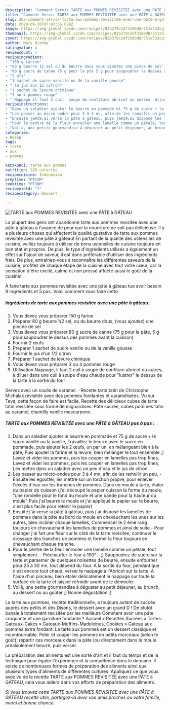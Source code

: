 ```yaml
---
description: "Comment Servir TARTE aux POMMES REVISITÉE avec une PÂTE à GÂTEAU"
title: "Comment Servir TARTE aux POMMES REVISITÉE avec une PÂTE à GÂTEAU"
slug: 282-comment-servir-tarte-aux-pommes-revisitee-avec-une-pate-a-gateau
date: 2020-09-20T07:43:56.628Z
image: https://img-global.cpcdn.com/recipes/82b379c2df3180d8/751x532cq70/tarte-aux-pommes-revisitee-avec-une-pate-a-gateau-photo-principale-de-la-recette.jpg
thumbnail: https://img-global.cpcdn.com/recipes/82b379c2df3180d8/751x532cq70/tarte-aux-pommes-revisitee-avec-une-pate-a-gateau-photo-principale-de-la-recette.jpg
cover: https://img-global.cpcdn.com/recipes/82b379c2df3180d8/751x532cq70/tarte-aux-pommes-revisitee-avec-une-pate-a-gateau-photo-principale-de-la-recette.jpg
author: Mary Bishop
ratingvalue: 4
reviewcount: 7
recipeingredient:
- "150 g farine"
- "80 g beurre 12 sel ou du beurre doux vous ajoutez une pince de sel"
- "80 g sucre de canne 75 g pour la pte 5 g pour saupoudrer le dessus des pommes avant la cuisson"
- "2 ufs"
- "1 sachet de sucre vanille ou de la vanille gousse"
- " le jus dun 12 citron"
- "1 sachet de levure chimique"
- "3 ou 4 pommes rouge"
- " Nappage il faut 2 cuil  soupe de confiture abricot ou autres  diluer dans une cuil  soupe deau chaude pour lustrer le dessus de la tarte  la sortie du four"
recipeinstructions:
- "Dans un saladier ajouter le beurre en pommade et 75 g de sucre + le sucre vanillé ou la vanille, Travaillez le beurre avec le sucre en pommade, puis ajouter les 2 œufs, un par un, en mélangeant bien à la pâte, Puis ajouter la farine et la levure, bien mélanger le tout ensemble ;) Lavez et vider les pommes, puis les couper en lamelles pas trop fines, Lavez et vider les pommes, puis les couper en lamelles pas trop fines, Les mettre dans un saladier avec un peu d&#39;eau et le jus de citron"
- "Les passer au micro-ondes pour 3 à 4 mn, afin de les ramollir un peu,  Ensuite les égoutter, les mettre sur un torchon propre, pour enlever l&#39;excès d&#39;eau sur les tranches de pommes. Dans un moule à tarte, étaler du papier de cuisson (j&#39;ai découpé le papier cuisson la forme du moule, &#34;une rondelle pour le fond du moule et une bande pour la hauteur du moule&#34; Puis j&#39;ai beurré le moule et j&#39;ai appliqué le papier sur le beurre, c&#39;est plus facile pour retenir le papier)"
- "Ensuite j&#39;ai versé la pâte à gâteau, puis j&#39;ai disposé les lamelles de pommes dans la pâte au bord du moule en chevauchant les unes sur les autres, bien incliner chaque lamelles, Commencer le 2 ème rang toujours en chevauchant les lamelles de pommes et ainsi de suite Pour changer j&#39;ai fait une fleur sur le côté de la tarte revisitée, continuer le dressage des tranches de pommes et former la fleur toujours en chevauchant chaque tranche."
- "Pour le centre de la fleur enrouler une lamelle comme un pétale, tout simplement.  Préchauffer le four à 190° ;) Saupoudrez de sucre sur la tarte et parsemer de quelques noisettes de beurre, ensuite enfourner pour 25 à 30 mn, tout dépend du four. A la sortie du four, pendant que c&#39;est encore tout chaud, verser le nappage à l&#39;Abricot sur la tarte. A l&#39;aide d&#39;un pinceau, bien étaler délicatement le nappage sur toute la surface de la tarte et laisser refroidir avant de le démouler."
- "Voilà, une petite gourmandise à déguster au petit déjeuner, au brunch, au dessert ou au goûter ;) Bonne dégustation ;)"
categories:
- Resep
tags:
- tarte
- aux
- pommes

katakunci: tarte aux pommes 
nutrition: 289 calories
recipecuisine: Indonesian
preptime: "PT22M"
cooktime: "PT36M"
recipeyield: "1"
recipecategory: Dessert

---
```



![TARTE aux POMMES REVISITÉE avec une PÂTE à GÂTEAU](https://img-global.cpcdn.com/recipes/82b379c2df3180d8/751x532cq70/tarte-aux-pommes-revisitee-avec-une-pate-a-gateau-photo-principale-de-la-recette.jpg)

La plupart des gens ont abandonné tarte aux pommes revisitée avec une pâte à gâteau à l'avance de peur que la nourriture ne soit pas délicieuse. Il y a plusieurs choses qui affectent la qualité gustative de tarte aux pommes revisitée avec une pâte à gâteau! En partant de la qualité des ustensiles de cuisine, veillez toujours à utiliser de bons ustensiles de cuisine toujours en bon état et propres. De plus, le type d'ingrédients utilisés a également un effet sur l'ajout de saveur, il est donc préférable d'utiliser des ingrédients frais. De plus, entraînez-vous à reconnaître les différentes saveurs de la cuisine, profitez de chaque étape de la cuisine avec tout votre cœur, car la sensation d'être excité, calme et non pressé affecte aussi le goût de la cuisine!

<!--inarticleads1-->

À faire tarte aux pommes revisitée avec une pâte à gâteau tue avoir besoin 9 Ingrédients et 5 pas. Voici comment vous faire cette.

##### Ingrédients de tarte aux pommes revisitée avec une pâte à gâteau :

1. Vous devez vous préparer 150 g farine
1. Préparer 80 g beurre 1/2 sel, ou du beurre doux, (vous ajoutez) une pincée de sel
1. Vous devez vous préparer 80 g sucre de canne (75 g pour la pâte, 5 g pour saupoudrer le dessus des pommes avant la cuisson)
1. Fournir 2 œufs
1. Préparer 1 sachet de sucre vanille ou de la vanille gousse
1. Fournir  le jus d&#39;un 1/2 citron
1. Préparer 1 sachet de levure chimique
1. Vous devez vous préparer 3 ou 4 pommes rouge
1. Utilisation  Nappage, il faut 2 cuil à soupe de confiture abricot ou autres, à diluer dans une cuil à soupe d&#39;eau chaude pour &#34;lustrer&#34; le dessus de la tarte à la sortie du four


Servez avec un coulis de caramel. · Recette tarte tatin de Christophe Michalak revisitée avec des pommes fondantes et caramélisées. Vu sur Teva, cette façon de faire est facile. Recette des délicieux cubes de tarte tatin revisitée sous forme de mignardises. Pâte sucrée, cubes pommes tatin au caramel, chantilly vanille mascarpone. 

<!--inarticleads2-->

##### TARTE aux POMMES REVISITÉE avec une PÂTE à GÂTEAU pas à pas :

1. Dans un saladier ajouter le beurre en pommade et 75 g de sucre + le sucre vanillé ou la vanille, Travaillez le beurre avec le sucre en pommade, puis ajouter les 2 œufs, un par un, en mélangeant bien à la pâte, Puis ajouter la farine et la levure, bien mélanger le tout ensemble ;) Lavez et vider les pommes, puis les couper en lamelles pas trop fines, Lavez et vider les pommes, puis les couper en lamelles pas trop fines, Les mettre dans un saladier avec un peu d&#39;eau et le jus de citron
1. Les passer au micro-ondes pour 3 à 4 mn, afin de les ramollir un peu,  - Ensuite les égoutter, les mettre sur un torchon propre, pour enlever l&#39;excès d&#39;eau sur les tranches de pommes. Dans un moule à tarte, étaler du papier de cuisson (j&#39;ai découpé le papier cuisson la forme du moule, &#34;une rondelle pour le fond du moule et une bande pour la hauteur du moule&#34; Puis j&#39;ai beurré le moule et j&#39;ai appliqué le papier sur le beurre, c&#39;est plus facile pour retenir le papier)
1. Ensuite j&#39;ai versé la pâte à gâteau, puis j&#39;ai disposé les lamelles de pommes dans la pâte au bord du moule en chevauchant les unes sur les autres, bien incliner chaque lamelles, Commencer le 2 ème rang toujours en chevauchant les lamelles de pommes et ainsi de suite - Pour changer j&#39;ai fait une fleur sur le côté de la tarte revisitée, continuer le dressage des tranches de pommes et former la fleur toujours en chevauchant chaque tranche.
1. Pour le centre de la fleur enrouler une lamelle comme un pétale, tout simplement.  - Préchauffer le four à 190° - ;) Saupoudrez de sucre sur la tarte et parsemer de quelques noisettes de beurre, ensuite enfourner pour 25 à 30 mn, tout dépend du four. A la sortie du four, pendant que c&#39;est encore tout chaud, verser le nappage à l&#39;Abricot sur la tarte. A l&#39;aide d&#39;un pinceau, bien étaler délicatement le nappage sur toute la surface de la tarte et laisser refroidir avant de le démouler.
1. Voilà, une petite gourmandise à déguster au petit déjeuner, au brunch, au dessert ou au goûter ;) Bonne dégustation ;)


La tarte aux pommes, recette traditionnelle, a toujours autant de succès auprès des petits et des Disons, le dessert avec un grand D ! De plutôt banale à totalement revisitée par les meilleurs Comment avoir une pâte croquante et une garniture fondante ? Accueil » Recettes Sucrées » Tartes-Gateaux-Cakes » Gateaux-Muffins-Madeleines, Cookies » Gateau aux pommes extra fondant. La tarte aux pommes est un dessert classique et incontournable. Peler et couper les pommes en petits morceaux (selon le goût), répartir ces morceaux dans la pâte (ou directement dans le moule préalablement beurré, puis verser. 

<!--inarticleads1-->

<p>
La préparation des aliments est une sorte d'art et il faut du temps et de la technique pour égaler l'expérience et la compétence dans le domaine. Il existe de nombreuses formes de préparation des aliments ainsi que plusieurs types d'aliments de différentes cultures. Appliquez ce que vous avez vu de la recette TARTE aux POMMES REVISITÉE avec une PÂTE à GÂTEAU, cela vous aidera dans vos efforts de préparation des aliments.
</p>

<p>
<i>Si vous trouvez cette TARTE aux POMMES REVISITÉE avec une PÂTE à GÂTEAU recette utile, partagez-la avec vos amis proches ou votre famille, merci et bonne chance.</i>
</p>
